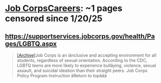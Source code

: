 



# [Job CorpsCareers](jobcorps.gov): ~1 pages censored since 1/20/25

## https://supportservices.jobcorps.gov/health/Pages/LGBTQ.aspx


> [[Archive]](https://web.archive.org/web/20240000000000*/https://supportservices.jobcorps.gov/health/Pages/LGBTQ.aspx)Job Corps is an iânclusive and accepting environment for all students, regardless of sexual orientation. According to the CDC, LGBTQ teens are more likely to experience bullâying, violence, sexual assault, and suicidal ideation than their straight peers. Job Corps Policy Program Instruction âReturn to topâââ